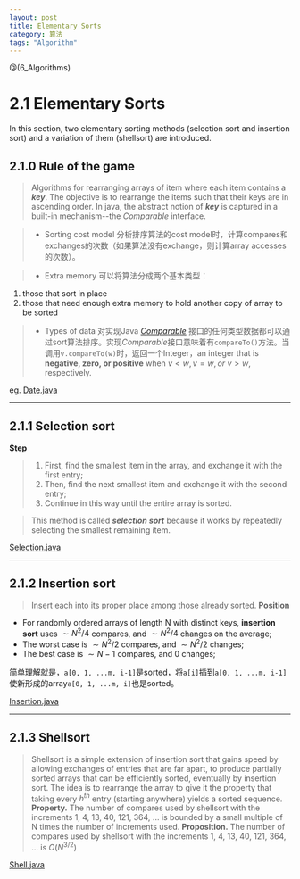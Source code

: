 ```yaml
---
layout: post
title: Elementary Sorts
category: 算法
tags: "Algorithm"
---
```

@(6_Algorithms)
# 2.1 Elementary Sorts
In this section, two elementary sorting methods (selection sort and insertion sort) and a variation of them (shellsort) are introduced.

## 2.1.0 Rule of the game
> Algorithms for rearranging arrays of item where each item contains a ***key***. The objective is to rearrange the items such that their keys are in ascending order. In java, the abstract notion of ***key*** is captured in a built-in mechanism--the $Comparable$ interface.

> * Sorting cost model
> 分析排序算法的cost model时，计算compares和exchanges的次数（如果算法没有exchange，则计算array accesses的次数）。

> * Extra memory
> 可以将算法分成两个基本类型：
1. those that sort in place
2. those that need enough extra memory to hold another copy of array to be sorted

> * Types of data
> 对实现Java [$Comparable$](https://docs.oracle.com/javase/6/docs/api/java/lang/Comparable.html) 接口的任何类型数据都可以通过sort算法排序。实现$Comparable$接口意味着有`compareTo()`方法。当调用`v.compareTo(w)`时，返回一个Integer，an integer that is **negative, zero, or positive** when $v < w, v = w, or\ v > w,$ respectively.

eg. [Date.java](https://algs4.cs.princeton.edu/21elementary/Date.java.html)

---
## 2.1.1 Selection sort
**Step**
> 1. First, find the smallest item in the array, and exchange it with the first entry;
> 2. Then, find the next smallest item and exchange it with the second entry;
> 3. Continue in this way until the entire array is sorted.

> This method is called ***selection sort*** because it works by repeatedly selecting the smallest remaining item.
 
[Selection.java](https://algs4.cs.princeton.edu/21elementary/Selection.java.html)

---
## 2.1.2 Insertion sort
> Insert each into its proper place among those already sorted.
> **Position**
* For randomly ordered arrays of length N with distinct keys, **insertion sort** uses $\sim N^{2}/4$ compares, and $\sim N^{2}/4$ changes on the average;
* The worst case is $\sim N^{2}/2$ compares, and $\sim N^{2}/2$ changes;
* The best case is $\sim N-1$ compares, and 0 changes;

简单理解就是，`a[0, 1, ...m, i-1]`是sorted，将`a[i]`插到`a[0, 1, ...m, i-1]`使新形成的array`a[0, 1, ...m, i]`也是sorted。

[Insertion.java](https://algs4.cs.princeton.edu/21elementary/Insertion.java.html)

---
## 2.1.3 Shellsort
> Shellsort is a simple extension of insertion sort that gains speed by allowing exchanges of entries that are far apart, to produce partially sorted arrays that can be efficiently sorted, eventually by insertion sort. The idea is to rearrange the array to give it the property that taking every $h^{th}$ entry (starting anywhere) yields a sorted sequence.
> **Property.** The number of compares used by shellsort with the increments 1, 4, 13, 40, 121, 364, ... is bounded by a small multiple of N times the number of increments used.
> **Proposition.** The number of compares used by shellsort with the increments 1, 4, 13, 40, 121, 364, ... is $O(N^{3/2})$

[Shell.java](https://algs4.cs.princeton.edu/21elementary/Shell.java.html)